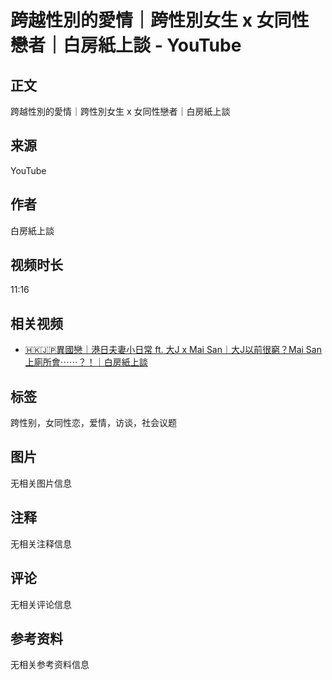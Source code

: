 # 跨越性別的愛情｜跨性別女生 x 女同性戀者｜白房紙上談 - YouTube

## 正文

跨越性別的愛情｜跨性別女生 x 女同性戀者｜白房紙上談

## 来源

YouTube

## 作者

白房紙上談

## 视频时长

11:16

## 相关视频

- [🇭🇰🇯🇵異國戀｜港日夫妻小日常 ft. 大J x Mai San｜大J以前很窮？Mai San上廁所會⋯⋯？！｜白房紙上談](https://www.youtube.com/watch?v=tQMxh7uVWiA)

## 标签

跨性别，女同性恋，爱情，访谈，社会议题

## 图片

无相关图片信息

## 注释

无相关注释信息

## 评论

无相关评论信息

## 参考资料

无相关参考资料信息